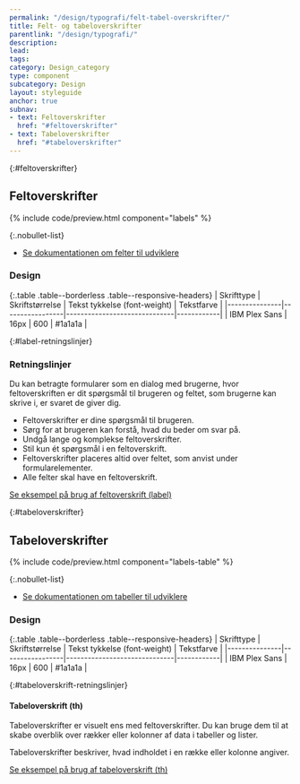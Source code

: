```yaml
---
permalink: "/design/typografi/felt-tabel-overskrifter/"
title: Felt- og tabeloverskrifter
parentlink: "/design/typografi/"
description:
lead: 
tags:
category: Design_category
type: component
subcategory: Design
layout: styleguide
anchor: true
subnav:
- text: Feltoverskrifter
  href: "#feltoverskrifter"
- text: Tabeloverskrifter
  href: "#tabeloverskrifter"
---
```


{:#feltoverskrifter}
## Feltoverskrifter

{% include code/preview.html component="labels" %}

{:.nobullet-list}
- <a href="/kode/komponenter/felter/">Se dokumentationen om felter til udviklere</a>

### Design

{:.table .table--borderless .table--responsive-headers}
| Skrifttype    | Skriftstørrelse | Tekst tykkelse (font-weight) | Tekstfarve |
|---------------|-----------------|------------------------------|------------|
| IBM Plex Sans | 16px            | 600                          | #1a1a1a    |

{:#label-retningslinjer}
### Retningslinjer

Du kan betragte formularer som en dialog med brugerne, hvor feltoverskriften er dit spørgsmål til brugeren og feltet, som brugerne kan skrive i, er svaret de giver dig.              

- Feltoverskrifter er dine spørgsmål til brugeren.  
- Sørg for at brugeren kan forstå, hvad du beder om svar på.
- Undgå lange og komplekse feltoverskrifter.
- Stil kun ét spørgsmål i en feltoverskrift.
- Feltoverskrifter placeres altid over feltet, som anvist under formularelementer.
- Alle felter skal have en feltoverskrift.

<a href="/komponenter/felter/">Se eksempel på brug af feltoverskrift (label)</a>

{:#tabeloverskrifter}
## Tabeloverskrifter

{% include code/preview.html component="labels-table" %}

{:.nobullet-list}
- <a href="/kode/komponenter/tables/">Se dokumentationen om tabeller til udviklere</a>

### Design

{:.table .table--borderless .table--responsive-headers}
| Skrifttype    | Skriftstørrelse | Tekst tykkelse (font-weight) | Tekstfarve |
|---------------|-----------------|------------------------------|------------|
| IBM Plex Sans | 16px            | 600                          | #1a1a1a    |

{:#tabeloverskrift-retningslinjer}
#### Tabeloverskrift (th)

Tabeloverskrifter er visuelt ens med feltoverskrifter. Du kan bruge dem til at skabe overblik over rækker eller kolonner af data i tabeller og lister.

Tabeloverskrifter beskriver, hvad indholdet i en række eller kolonne angiver.

<a href="/komponenter/tables/">Se eksempel på brug af tabeloverskrift (th)</a>
